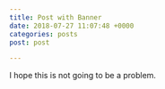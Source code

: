 ```yaml
---
title: Post with Banner
date: 2018-07-27 11:07:48 +0000
categories: posts
post: post

---
```

I hope this is not going to be a problem.